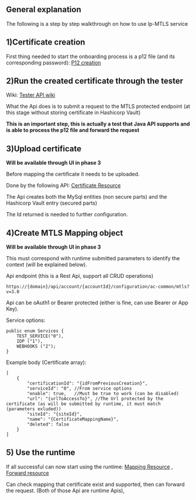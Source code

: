 ## General explanation
The following is a step by step walkthrough on how to use lp-MTLS service

## 1)Certificate creation
First thing needed to start the onboarding process is a p12 file (and its corresponding password):
[P12 creation](https://lpgithub.dev.lprnd.net/product-marketing/developers-community/blob/master/pages/documents/SecurityAndAuthenication/MutualTLSAuthentication/MtlsAPI/Introduction/p12-creation.md)

## 2)Run the created certificate through the tester 
Wiki: [Tester API wiki](https://lpgithub.dev.lprnd.net/product-marketing/developers-community/blob/master/pages/documents/SecurityAndAuthenication/MutualTLSAuthentication/MtlsAPI/methods/p12TesterResource/mtls-check-p12.md)

What the Api does is to submit a request to the MTLS protected endpoint (at this stage without storing certificate in Hashicorp Vault)

**This is an important step, this is actually a test that Java API supports and is able to process the p12 file and forward the request**

## 3)Upload certificate 

**Will be available through UI in phase 3**

Before mapping the certificate it needs to be uploaded.

Done by the following API: [Certificate Resource](https://lpgithub.dev.lprnd.net/product-marketing/developers-community/tree/master/pages/documents/SecurityAndAuthenication/MutualTLSAuthentication/MtlsAPI/methods/certificateResource)

The Api creates both the MySql entities (non secure parts) and the Hashicorp Vault entry (secured parts)

The Id returned is needed to further configuration.

## 4)Create MTLS Mapping object

**Will be available through UI in phase 3**

This must correspond with runtime submitted parameters to identify the context (will be explained below).

Api endpoint (this is a Rest Api, support all CRUD operations)
```
https://{domain}/api/account/{accountId}/configuration/ac-common/mtls?v=3.0
```
Api can be oAuth1 or Bearer protected (either is fine, can use Bearer or App Key).

Service options:
```
public enum Services {
    TEST_SERVICE("0"),
    IDP ("1"),
    WEBHOOKS ("2");
}
```

Example body (Certificate array):
```
[
    {
        "certificationId": "{idFromPreviousCreation}",
        "serviceId": "0", //From service options
        "enable": true,   //Must be true to work (can be disabled)
        "url": "{urlToAccessTo}", //The Url protected by the certificate (as will be submitted by runtime, it must match               (parameters exluded))
        "siteId": "{siteId}",
        "name": "{CertificateMappingName}",
        "deleted": false
    }
]
```

## 5) Use the runtime

If all successful can now start using the runtime: [Mapping Resource](https://lpgithub.dev.lprnd.net/product-marketing/developers-community/blob/master/pages/documents/SecurityAndAuthenication/MutualTLSAuthentication/MtlsAPI/methods/mappingResource/mtls-check-multiple-mapping.md) , [Forward resource](https://lpgithub.dev.lprnd.net/product-marketing/developers-community/tree/master/pages/documents/SecurityAndAuthenication/MutualTLSAuthentication/MtlsAPI/methods/forwardResource)

Can check mapping that certificate exist and supported, then can forward the request. (Both of those Api are runtime Apis),


